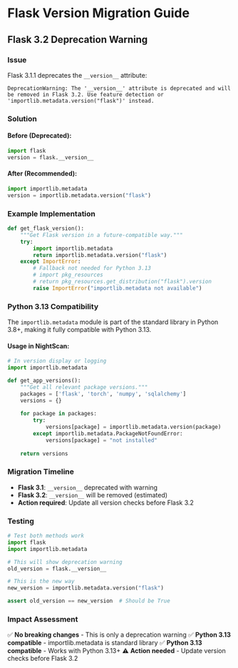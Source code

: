 # Flask Version Migration Guide

## Flask 3.2 Deprecation Warning

### Issue
Flask 3.1.1 deprecates the `__version__` attribute:
```
DeprecationWarning: The '__version__' attribute is deprecated and will be removed in Flask 3.2. Use feature detection or 'importlib.metadata.version("flask")' instead.
```

### Solution

#### Before (Deprecated):
```python
import flask
version = flask.__version__
```

#### After (Recommended):
```python
import importlib.metadata
version = importlib.metadata.version("flask")
```

### Example Implementation

```python
def get_flask_version():
    """Get Flask version in a future-compatible way."""
    try:
        import importlib.metadata
        return importlib.metadata.version("flask")
    except ImportError:
        # Fallback not needed for Python 3.13
        # import pkg_resources
        # return pkg_resources.get_distribution("flask").version
        raise ImportError("importlib.metadata not available")
```

### Python 3.13 Compatibility

The `importlib.metadata` module is part of the standard library in Python 3.8+, making it fully compatible with Python 3.13.

#### Usage in NightScan:

```python
# In version display or logging
import importlib.metadata

def get_app_versions():
    """Get all relevant package versions."""
    packages = ['flask', 'torch', 'numpy', 'sqlalchemy']
    versions = {}
    
    for package in packages:
        try:
            versions[package] = importlib.metadata.version(package)
        except importlib.metadata.PackageNotFoundError:
            versions[package] = "not installed"
    
    return versions
```

### Migration Timeline

- **Flask 3.1**: `__version__` deprecated with warning
- **Flask 3.2**: `__version__` will be removed (estimated)
- **Action required**: Update all version checks before Flask 3.2

### Testing

```python
# Test both methods work
import flask
import importlib.metadata

# This will show deprecation warning
old_version = flask.__version__

# This is the new way
new_version = importlib.metadata.version("flask")

assert old_version == new_version  # Should be True
```

### Impact Assessment

✅ **No breaking changes** - This is only a deprecation warning
✅ **Python 3.13 compatible** - importlib.metadata is standard library
✅ **Python 3.13 compatible** - Works with Python 3.13+
⚠️ **Action needed** - Update version checks before Flask 3.2